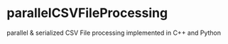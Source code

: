 # parallelCSVFileProcessing
parallel &amp; serialized CSV File processing implemented in C++ and Python 
